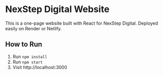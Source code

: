 # NexStep Digital Website

This is a one-page website built with React for NexStep Digital.
Deployed easily on Render or Netlify.

## How to Run

1. Run `npm install`
2. Run `npm start`
3. Visit http://localhost:3000
